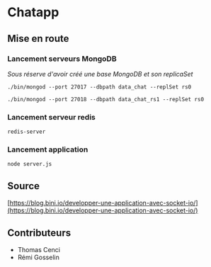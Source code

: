 # Chatapp

## Mise en route

### Lancement serveurs MongoDB
*Sous réserve d'avoir créé une base MongoDB et son replicaSet*

    ./bin/mongod --port 27017 --dbpath data_chat --replSet rs0

    ./bin/mongod --port 27018 --dbpath data_chat_rs1 --replSet rs0

### Lancement serveur redis

    redis-server

### Lancement application

    node server.js

## Source
[https://blog.bini.io/developper-une-application-avec-socket-io/](https://blog.bini.io/developper-une-application-avec-socket-io/)

## Contributeurs
- Thomas Cenci
- Rémi Gosselin
